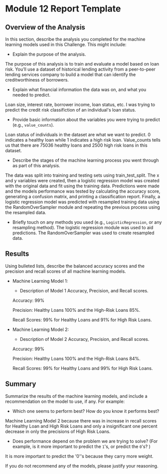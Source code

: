 # Module 12 Report Template

## Overview of the Analysis

In this section, describe the analysis you completed for the machine learning models used in this Challenge. This might include:

* Explain the purpose of the analysis.

The purpose of this analysis is to train and evaluate a model based on loan risk. You’ll use a dataset of historical lending activity from a peer-to-peer lending services company to build a model that can identify the creditworthiness of borrowers.

* Explain what financial information the data was on, and what you needed to predict.

Loan size, interest rate, borrower income, loan status, etc. I was trying to predict the credit risk classifiction of an individual's loan status.

* Provide basic information about the variables you were trying to predict (e.g., `value_counts`).

Loan status of individuals in the dataset are what we want to predict. 0 indicates a healthy loan while 1 indicates a high risk loan. Value_counts tells us that there are 75036 healthy loans and 2500 high risk loans in this dataset.

* Describe the stages of the machine learning process you went through as part of this analysis.

The data was split into training and testing sets using train_test_split. The x and y variables were created, then a logistic regression model was created with the original data and fit using the training data. Predictions were made  and  the models performance was tested by calculating the accuracy score, generating a confusion matrix, and printing a classification report. Finally, a logistic regression model was predicted with resampled training data using the RandomOverSampler module and repeating the previous process using the resampled data.
* Briefly touch on any methods you used (e.g., `LogisticRegression`, or any resampling method).
The logistic regression module was used to aid predictions. The RandomOverSampler was used to create resampled data.

## Results

Using bulleted lists, describe the balanced accuracy scores and the precision and recall scores of all machine learning models.

* Machine Learning Model 1:
  * Description of Model 1 Accuracy, Precision, and Recall scores.

  Accuracy: 99%

  Precision: Healthy Loans 100% and the High-Risk Loans 85%. 

  Recall Scores: 99% for Healthy Loans and 91% for High Risk Loans. 


* Machine Learning Model 2:
  * Description of Model 2 Accuracy, Precision, and Recall scores.

  Accuracy: 99%

  Precision: Healthy Loans 100% and the High-Risk Loans 84%. 

  Recall Scores: 99% for Healthy Loans and 99% for High Risk Loans.

## Summary

Summarize the results of the machine learning models, and include a recommendation on the model to use, if any. For example:
* Which one seems to perform best? How do you know it performs best?

Machine Learning Model 2 because there was in increase in recall scores for Healthy Loan and High Risk Loans and only a insignificant one percent decrease in only the precisions of High Risk Loans.

* Does performance depend on the problem we are trying to solve? (For example, is it more important to predict the `1`'s, or predict the `0`'s? )

It is more important to predict the '0''s because they carry more weight.

If you do not recommend any of the models, please justify your reasoning.
